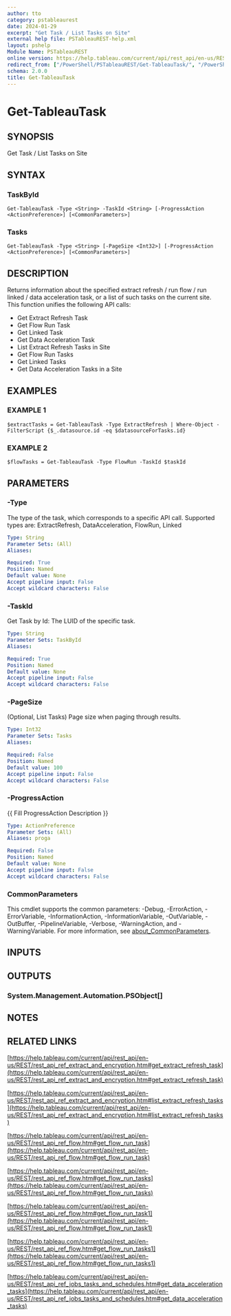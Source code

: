 ```yaml
---
author: tto
category: pstableaurest
date: 2024-01-29
excerpt: "Get Task / List Tasks on Site"
external help file: PSTableauREST-help.xml
layout: pshelp
Module Name: PSTableauREST
online version: https://help.tableau.com/current/api/rest_api/en-us/REST/rest_api_ref_extract_and_encryption.htm#get_extract_refresh_task
redirect_from: ["/PowerShell/PSTableauREST/Get-TableauTask/", "/PowerShell/PSTableauREST/get-tableautask/", "/PowerShell/get-tableautask/"]
schema: 2.0.0
title: Get-TableauTask
---
```


# Get-TableauTask

## SYNOPSIS
Get Task / List Tasks on Site

## SYNTAX

### TaskById
```
Get-TableauTask -Type <String> -TaskId <String> [-ProgressAction <ActionPreference>] [<CommonParameters>]
```

### Tasks
```
Get-TableauTask -Type <String> [-PageSize <Int32>] [-ProgressAction <ActionPreference>] [<CommonParameters>]
```

## DESCRIPTION
Returns information about the specified extract refresh / run flow / run linked / data acceleration task, or a list of such tasks on the current site.
This function unifies the following API calls:
- Get Extract Refresh Task
- Get Flow Run Task
- Get Linked Task
- Get Data Acceleration Task
- List Extract Refresh Tasks in Site
- Get Flow Run Tasks
- Get Linked Tasks
- Get Data Acceleration Tasks in a Site

## EXAMPLES

### EXAMPLE 1
```
$extractTasks = Get-TableauTask -Type ExtractRefresh | Where-Object -FilterScript {$_.datasource.id -eq $datasourceForTasks.id}
```

### EXAMPLE 2
```
$flowTasks = Get-TableauTask -Type FlowRun -TaskId $taskId
```

## PARAMETERS

### -Type
The type of the task, which corresponds to a specific API call.
Supported types are: ExtractRefresh, DataAcceleration, FlowRun, Linked

```yaml
Type: String
Parameter Sets: (All)
Aliases:

Required: True
Position: Named
Default value: None
Accept pipeline input: False
Accept wildcard characters: False
```

### -TaskId
Get Task by Id: The LUID of the specific task.

```yaml
Type: String
Parameter Sets: TaskById
Aliases:

Required: True
Position: Named
Default value: None
Accept pipeline input: False
Accept wildcard characters: False
```

### -PageSize
(Optional, List Tasks) Page size when paging through results.

```yaml
Type: Int32
Parameter Sets: Tasks
Aliases:

Required: False
Position: Named
Default value: 100
Accept pipeline input: False
Accept wildcard characters: False
```

### -ProgressAction
{{ Fill ProgressAction Description }}

```yaml
Type: ActionPreference
Parameter Sets: (All)
Aliases: proga

Required: False
Position: Named
Default value: None
Accept pipeline input: False
Accept wildcard characters: False
```

### CommonParameters
This cmdlet supports the common parameters: -Debug, -ErrorAction, -ErrorVariable, -InformationAction, -InformationVariable, -OutVariable, -OutBuffer, -PipelineVariable, -Verbose, -WarningAction, and -WarningVariable. For more information, see [about_CommonParameters](http://go.microsoft.com/fwlink/?LinkID=113216).

## INPUTS

## OUTPUTS

### System.Management.Automation.PSObject[]
## NOTES

## RELATED LINKS

[https://help.tableau.com/current/api/rest_api/en-us/REST/rest_api_ref_extract_and_encryption.htm#get_extract_refresh_task](https://help.tableau.com/current/api/rest_api/en-us/REST/rest_api_ref_extract_and_encryption.htm#get_extract_refresh_task)

[https://help.tableau.com/current/api/rest_api/en-us/REST/rest_api_ref_extract_and_encryption.htm#list_extract_refresh_tasks](https://help.tableau.com/current/api/rest_api/en-us/REST/rest_api_ref_extract_and_encryption.htm#list_extract_refresh_tasks)

[https://help.tableau.com/current/api/rest_api/en-us/REST/rest_api_ref_flow.htm#get_flow_run_task](https://help.tableau.com/current/api/rest_api/en-us/REST/rest_api_ref_flow.htm#get_flow_run_task)

[https://help.tableau.com/current/api/rest_api/en-us/REST/rest_api_ref_flow.htm#get_flow_run_tasks](https://help.tableau.com/current/api/rest_api/en-us/REST/rest_api_ref_flow.htm#get_flow_run_tasks)

[https://help.tableau.com/current/api/rest_api/en-us/REST/rest_api_ref_flow.htm#get_flow_run_task1](https://help.tableau.com/current/api/rest_api/en-us/REST/rest_api_ref_flow.htm#get_flow_run_task1)

[https://help.tableau.com/current/api/rest_api/en-us/REST/rest_api_ref_flow.htm#get_flow_run_tasks1](https://help.tableau.com/current/api/rest_api/en-us/REST/rest_api_ref_flow.htm#get_flow_run_tasks1)

[https://help.tableau.com/current/api/rest_api/en-us/REST/rest_api_ref_jobs_tasks_and_schedules.htm#get_data_acceleration_tasks](https://help.tableau.com/current/api/rest_api/en-us/REST/rest_api_ref_jobs_tasks_and_schedules.htm#get_data_acceleration_tasks)

